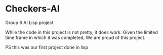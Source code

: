 Checkers-AI
=================

Group 6 AI Lisp project

While the code in this project is not pretty, it does work. Given the limited time frame in which it was completed, We are proud of this project.

PS this was our first project done in lisp
